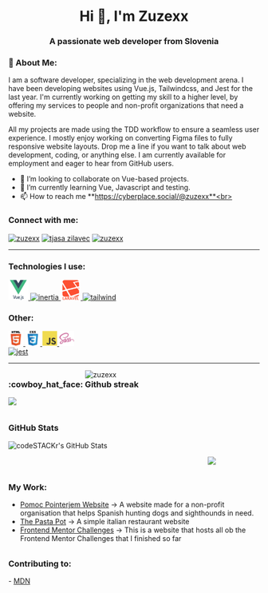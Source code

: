 <h1 align="center">Hi 👋, I'm Zuzexx</h1>
<h3 align="center">A passionate web developer from Slovenia</h3>



### 💫 About Me:

I am a software developer, specializing in the web development arena. I have been developing websites using Vue.js, Tailwindcss, and Jest for the last year.
I'm currently working on getting my skill to a higher level, by offering my services to people and non-profit organizations that need a website. 

All my projects are made using the TDD workflow to ensure a seamless user experience. I mostly enjoy working on converting Figma files to fully responsive website layouts.
Drop me a line if you want to talk about web development, coding, or anything else. I am currently available for employment and eager to hear from GitHub users.

- 👯 I’m looking to collaborate on Vue-based projects.<br> 
- 🌱 I’m currently learning Vue, Javascript and testing.<br>
- 📫 How to reach me **https://cyberplace.social/@zuzexx**<br><br>



<h3 align="left">Connect with me:</h3>
<p align="left">
<a href="https://dev.to/zuzexx" target="blank"><img align="center" src="https://raw.githubusercontent.com/rahuldkjain/github-profile-readme-generator/master/src/images/icons/Social/devto.svg" alt="zuzexx" height="30" width="40" /></a>
<a href="https://www.linkedin.com/in/tjasa-zilavec/" target="blank"><img align="center" src="https://raw.githubusercontent.com/rahuldkjain/github-profile-readme-generator/master/src/images/icons/Social/linked-in-alt.svg" alt="tjasa zilavec" height="30" width="40" /></a>
<a href="https://www.leetcode.com/zuzexx" target="blank"><img align="center" src="https://raw.githubusercontent.com/rahuldkjain/github-profile-readme-generator/master/src/images/icons/Social/leet-code.svg" alt="zuzexx" height="30" width="40" /></a>
</p>



<!-- I WORK MOST WITH -->
<hr/>
<div >

### Technologies I use:

<a href="https://vuejs.org/" target="_blank" rel="noreferrer"> <img src="https://raw.githubusercontent.com/devicons/devicon/master/icons/vuejs/vuejs-original-wordmark.svg" alt="vuejs" width="40" height="40"/> </a> 
  <a href="https://inertiajs.com/" target="_blank" rel="noreferrer"> <img src="https://avatars.githubusercontent.com/u/47703742?s=280&v=4" alt="inertia" width="40" height="40"/> </a>
  <a href="https://laravel.com/" target="_blank" rel="noreferrer"> <img src="https://raw.githubusercontent.com/devicons/devicon/master/icons/laravel/laravel-plain-wordmark.svg" alt="laravel" width="40" height="40"/> </a>
<a href="https://tailwindcss.com/" target="_blank" rel="noreferrer"> <img src="https://www.vectorlogo.zone/logos/tailwindcss/tailwindcss-icon.svg" alt="tailwind" width="40" height="40"/> </a>


### Other:
  <a href="https://www.w3.org/html/" target="_blank" rel="noreferrer"> <img src="https://raw.githubusercontent.com/devicons/devicon/master/icons/html5/html5-original-wordmark.svg" alt="html5" width="30" height="30"/> </a>
<a href="https://www.w3schools.com/css/" target="_blank" rel="noreferrer"> <img src="https://raw.githubusercontent.com/devicons/devicon/master/icons/css3/css3-original-wordmark.svg" alt="css3" width="30" height="30"/> </a>
<a href="https://developer.mozilla.org/en-US/docs/Web/JavaScript" target="_blank" rel="noreferrer"> <img src="https://raw.githubusercontent.com/devicons/devicon/master/icons/javascript/javascript-original.svg" alt="javascript" width="30" height="30"/> </a>
<a href="https://sass-lang.com" target="_blank" rel="noreferrer"> <img src="https://raw.githubusercontent.com/devicons/devicon/master/icons/sass/sass-original.svg" alt="sass" width="30" height="30"/> </a> <br/>
<a href="https://jestjs.io" target="_blank" rel="noreferrer"> <img src="https://www.vectorlogo.zone/logos/jestjsio/jestjsio-icon.svg" alt="jest" width="30" height="30"/> </a> 
<br/>
</div>
<hr/>

<img align="right" src="https://github-readme-stats-zuzexx.vercel.app/api/top-langs?username=zuzexx&show_icons=true&locale=en&layout=compact&bg_color=09131B&hide_border=true&text_color=ffffff&langs_count=10" alt="zuzexx" width="350px"/>
<p align="right">
 


<!-- GITHUB STREAK -->
<h3 style="margin-top:2rem;"> :cowboy_hat_face: Github streak </h3>
<img src="https://github-readme-streak-stats.herokuapp.com/?user=zuzexx&theme=dark&hide_border=true&bg_color=09131B" width="400px">

<!-- GITHUB STATS -->
  <h3 style="margin-top:2rem;"> GitHub Stats</h3>
  <img align="left" alt="codeSTACKr's GitHub Stats" src="https://github-readme-stats.vercel.app/api?username=zuzexx&show_icons=true&hide_border=true&title_color=ff652f&icon_color=FFE400&bg_color=09131B&text_color=ffffff&border_color=0c1a25" width="400px" style="padding-bottom:2rem"/><br>

  <!-- GITHUB TROPHY -->

![](https://github-profile-trophy.vercel.app/?username=zuzexx&no-frame=true&theme=darkhub&no-bg=true&margin-w=4)



</div>



<!-- MY WORK -->

<h3 style="margin-top:2rem;">My Work:</h3>

- <a href="https://pomoc-pointerjem.si"  target="_blank" >Pomoc Pointerjem Website</a> -> A website made for a non-profit organisation that helps Spanish hunting dogs and sighthounds in need.
- [The Pasta Pot](https://pastapot.vercel.app/) -> A simple italian restaurant website
- [Frontend Mentor Challenges](https://frontendmentor-steel.vercel.app/) -> This is a website that hosts all ob the Frontend Mentor Challenges that I finished so far

<h3 style="margin-top:2rem;">Contributing to:</h3>
- <a href="https://github.com/mdn/content"  target="_blank" >MDN</a>


